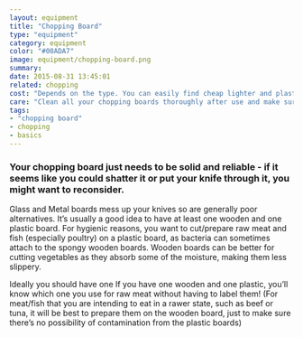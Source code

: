 ```yaml
---
layout: equipment
title: "Chopping Board" 
type: "equipment"
category: equipment
color: "#00ADA7"
image: equipment/chopping-board.png
summary: 
date: 2015-08-31 13:45:01 
related: chopping
cost: "Depends on the type. You can easily find cheap lighter and plastic versions that are great for day to day use. More expensive, heavier chopping boards often double as decoration in the kitchen"
care: "Clean all your chopping boards thoroughly after use and make sure they dry properly before storing. Avoid stabbing motions on the chopping board as this can cause dents and splits."
tags:
- "chopping board"
- chopping
- basics
---
```


### Your chopping board just needs to be solid and reliable - if it seems like you could shatter it or put your knife through it, you might want to reconsider.
<p>
	Glass and Metal boards mess up your knives so are generally poor alternatives. It’s usually a good idea to have at least one wooden and one plastic board. For hygienic reasons, you want to cut/prepare raw meat and fish (especially poultry) on a plastic board, as bacteria can sometimes attach to the spongy wooden boards.	Wooden boards can be better for cutting vegetables as they absorb some of the moisture, making them less slippery.
</p>
<p>
	Ideally you should have one If you have one wooden and one plastic, you’ll know which one you use for raw meat without having to label them! (For meat/fish that you are intending to eat in a rawer state, such as beef or tuna, it will be best to prepare them on the wooden board, just to make sure there’s no possibility of contamination from the plastic boards) 
</p>
